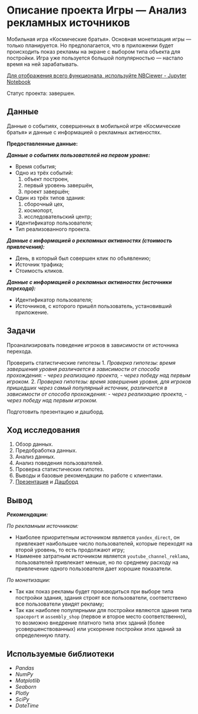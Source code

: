 # Описание проекта Игры — Анализ рекламных источников
Мобильная игра «Космические братья». Основная монетизация игры — только планируется. Но предполагается, что в приложении будет происходить показ рекламы на экране с выбором типа объекта для постройки. Игра уже пользуется большой популярностью — настало время на ней зарабатывать.

[Для отображения всего функционала, используйте NBCiewer - Jupyter Notebook](https://nbviewer.org/github/FAnastasiiaD/portfolio/blob/main/games-analysis_of_advertising_sources/games-analysis_of_advertising_sources_project.ipynb)

Статус проекта: завершен.

## Данные

Данные о событиях, совершенных в мобильной игре «Космические братья» и данные с информацией о рекламных активностях.

**Предоставленные данные:**

***Данные о событиях пользователей на первом уровне:***
- Время события;
- Одно из трёх событий:
    1. объект построен,
    2. первый уровень завершён,
    3. проект завершён;
- Один из трёх типов здания:
    1. сборочный цех,
    2. космопорт,
    3. исследовательский центр;
- Идентификатор пользователя;
- Тип реализованного проекта.

***Данные с информацией о рекламных активностях (стоимость привлечения):***
- День, в который был совершен клик по объявлению;
- Источник трафика;
- Стоимость кликов.

***Данные с информацией о рекламных активностях (источники перехода):***
- Идентификатор пользователя;
- Источников, с которого пришёл пользователь, установивший приложение.

## Задачи

Проанализировать поведение игроков в зависимости от источника перехода.

Проверить статистические гипотезы
    1. *Проверка гипотезы: время завершения уровня различается в зависимости от способа прохождения:*
        - *через реализацию проекта,*
        - *через победу над первым игроком.*
    2. *Проверка гипотезы: время завершения уровня, для игроков пришедших через самый популярный источник, различается в зависимости от способа прохождения:*
        - *через реализацию проекта,*
        - *через победу над первым игроком.*
        
Подготовить презентацию и дашборд.

## Ход исследования

 1. Обзор данных.
 2. Предобработка данных.
 3. Анализ данных.
 4. Анализ поведения пользователей.
 5. Проверка статистических гипотез.
 6. Выводы и базовые рекомендации по работе с клиентами.
 7. [Презентация](https://drive.google.com/file/d/1dfNnEV-7VCcxl1X_oOkJmJZLrfTY29yb/view?pli=1) и [Дашборд](https://public.tableau.com/app/profile/anastasiia7648/viz/Dash_game/Dashboard1?publish=yes)
 
## Вывод

***Рекомендации:***

*По рекламным источникам:*
- Наиболее приоритетным источником является `yandex_direct`, он привлекает наибольшее число пользователей, которые переходят на второй уровень, то есть продолжают игру;
- Наименее затратным источником является `youtube_channel_reklama`, пользователей привлекает меньше, но по среднему расходу на привлечение одного пользователя дает хорошие показатели.

*По монетизации:*
- Так как показ рекламы будет производиться при выборе типа постройки здания, здания строят все пользователи, соответствено все пользователи увидят рекламу;
- Так как наиболее популярными для постройки являются здания типа `spaceport` и `assembly_shop` (первое и второе место соответственно), то возможно внедрение платного типа этих зданий (более усовершенствованных) или ускорение постройки этих зданий за определенную плату.

## Используемые библиотеки
- *Pandas*
- *NumPy*
- *Matplotlib*
- *Seaborn*
- *Plotly*
- *SciPy*
- *DateTime*
